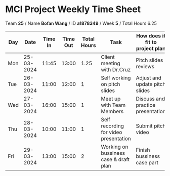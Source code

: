 # MCI Project Weekly Time Sheet

Team **25** / Name **Bofan Wang** / ID **a1878349** / Week **5** / Total Hours 6.25

| Day | Date       | Time In | Time Out | Total Hours | Task | How does it fit to project plan | Outcome/Next action |
| --- | ---------- | ------- | -------- | ----------- | ---- | ------------------------------- | ------------------- |
| Mon | 25-03-2024 | 11:45   | 13:00    | 1.25        | Client meeting with Dr.Cruz| Pitch slides reviews| Adjust pitch slides|
| Tue | 26-03-2024 | 11:00   | 12:00    | 1           | Self working on pitch slides |Adjust and update pitch slides | Start recording|
| Wed | 27-03-2024 | 16:00   | 15:00    | 1           | Meet up with Team Members | Discuss and practice presentation | Finish video and submit|
| Thu | 28-03-2024 | 10:00   | 11:00    | 1           | Self recording for video presentation| Submit pitch video| Preparing bussiness case & draft plan|
| Fri | 29-03-2024 | 13:00   | 15:00    | 2           | Working on bussiness case & draft plan| Finish bussiness case part| Submit bussiness case & draft plan



